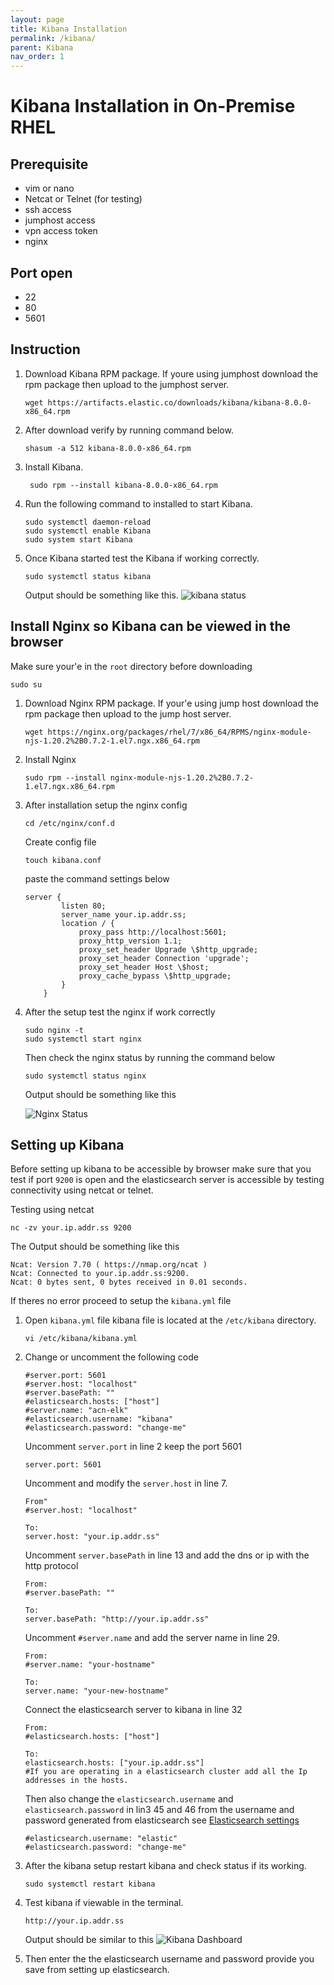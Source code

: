 ```yaml
---
layout: page
title: Kibana Installation
permalink: /kibana/
parent: Kibana
nav_order: 1
---
```


# Kibana Installation in On-Premise RHEL

## Prerequisite
* vim or nano
* Netcat or Telnet (for testing)
* ssh access
* jumphost access
* vpn access token
* nginx

## Port open
* 22
* 80
* 5601

## Instruction

1. Download Kibana RPM package. If youre using jumphost download the rpm package then upload to the jumphost server.
    ```
    wget https://artifacts.elastic.co/downloads/kibana/kibana-8.0.0-x86_64.rpm
    ```
2. After download verify by running command below.

    ```
    shasum -a 512 kibana-8.0.0-x86_64.rpm 
    ```
3. Install Kibana.

    ```
     sudo rpm --install kibana-8.0.0-x86_64.rpm
    ```
4. Run the following command to installed to start Kibana.

    ```
    sudo systemctl daemon-reload
    sudo systemctl enable Kibana
    sudo system start Kibana
    ```
5. Once Kibana started test the Kibana if working correctly.

    ```
    sudo systemctl status kibana
    ```
    Output should be something like this.
    ![kibana status](/images/kibana_status.png)


## Install Nginx so Kibana can be viewed in the browser

Make sure your'e in the `root` directory before downloading 

    sudo su


1. Download Nginx RPM package. If your'e using jump host download the rpm package then upload to the jump host server.
    
    ```
    wget https://nginx.org/packages/rhel/7/x86_64/RPMS/nginx-module-njs-1.20.2%2B0.7.2-1.el7.ngx.x86_64.rpm

    ```

2. Install Nginx

    ```
    sudo rpm --install nginx-module-njs-1.20.2%2B0.7.2-1.el7.ngx.x86_64.rpm
    ```
3.  After installation setup the nginx config
    
    ```
    cd /etc/nginx/conf.d
    ```
    Create config file

    ```
    touch kibana.conf

    ```
    paste the command settings below

    ```
    server {
            listen 80;
            server_name your.ip.addr.ss;
            location / {
                proxy_pass http://localhost:5601;
                proxy_http_version 1.1;
                proxy_set_header Upgrade \$http_upgrade;
                proxy_set_header Connection 'upgrade';
                proxy_set_header Host \$host;
                proxy_cache_bypass \$http_upgrade;        
            }
        }
    ```

4. After the setup test the nginx if work correctly

    ```
    sudo nginx -t
    sudo systemctl start nginx
    ```
    Then check the nginx status by running the command below

    ```
    sudo systemctl status nginx
    ```
    Output should be something like this

    ![Nginx Status](/images/nginx_status.png)

## Setting up Kibana

Before setting up kibana to be accessible by browser make sure that you test if port `9200` is open and the elasticsearch server is accessible by testing connectivity using netcat or telnet. 

Testing using netcat
```
nc -zv your.ip.addr.ss 9200
```

The Output should be something like this

```
Ncat: Version 7.70 ( https://nmap.org/ncat )
Ncat: Connected to your.ip.addr.ss:9200.
Ncat: 0 bytes sent, 0 bytes received in 0.01 seconds.
```

If theres no error proceed to setup the `kibana.yml` file


1. Open `kibana.yml` file kibana file is located at the `/etc/kibana` directory.

    ```
    vi /etc/kibana/kibana.yml
    ```
2. Change or uncomment the following code

    ```
    #server.port: 5601
    #server.host: "localhost"
    #server.basePath: ""
    #elasticsearch.hosts: ["host"]
    #server.name: "acn-elk"
    #elasticsearch.username: "kibana"
    #elasticsearch.password: "change-me"
    ```
    Uncomment `server.port` in line 2 keep the port 5601
    ```
    server.port: 5601
    ```

    Uncomment and modify the `server.host` in line 7. 

    ```
    From"
    #server.host: "localhost"

    To:
    server.host: "your.ip.addr.ss"
    ```
    Uncomment `server.basePath` in line 13 and add the dns or ip with the http protocol

    ```
    From:
    #server.basePath: ""

    To:
    server.basePath: "http://your.ip.addr.ss"
    ```
    


    Uncomment `#server.name` and add the server name in line 29.

    ```
    From:
    #server.name: "your-hostname"

    To:
    server.name: "your-new-hostname"
    ```

    Connect the elasticsearch server to kibana in line 32

    ```
    From:
    #elasticsearch.hosts: ["host"]

    To:
    elasticsearch.hosts: ["your.ip.addr.ss"] 
    #If you are operating in a elasticsearch cluster add all the Ip addresses in the hosts.

    ```

    Then also change the `elasticsearch.username` and `elasticsearch.password`  in lin3 45 and 46 from the username and password generated from elasticsearch see [Elasticsearch settings](/elasticsearch/#set-the-security-settings)


    ```
    #elasticsearch.username: "elastic"
    #elasticsearch.password: "change-me"
    ```

3. After the kibana setup restart kibana and check status if its working.

    ```
    sudo systemctl restart kibana
    ```

4. Test kibana if viewable in the terminal.

    ```
    http://your.ip.addr.ss
    ```

    Output should be similar to this
    ![Kibana Dashboard](/images/kibana.png)

5. Then enter the the elasticsearch username and password provide you save from setting up elasticsearch.